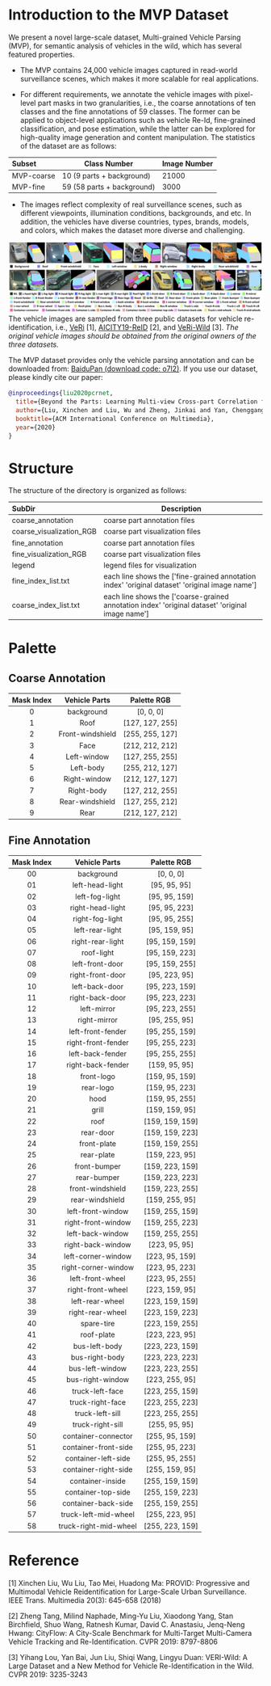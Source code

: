 # Introduction to the MVP Dataset

We present a novel large-scale dataset, Multi-grained Vehicle Parsing (MVP), for semantic analysis of vehicles in the wild, which has several featured properties.

* The MVP contains 24,000 vehicle images captured in read-world surveillance scenes, which makes it more scalable for real applications.

* For different requirements, we annotate the vehicle images with pixel-level part masks in two granularities, i.e., the coarse annotations of ten classes and the fine annotations of 59 classes.
The former can be applied to object-level applications such as vehicle Re-Id, fine-grained classification, and pose estimation, while the latter can be explored for high-quality image generation and content manipulation.
The statistics of the dataset are as follows:

| Subset     | Class Number  |  Image Number  |
| :--------  | -----         | ----           |
| MVP-coarse | 10 (9 parts + background)            |   21000        |
| MVP-fine   | 59 (58 parts + background)           |   3000         |

* The images reflect complexity of real surveillance scenes, such as different viewpoints, illumination conditions, backgrounds, and etc.
In addition, the vehicles have diverse countries, types, brands, models, and colors, which makes the dataset more diverse and challenging.

![Image](./images/MVP_dataset.jpg)
The vehicle images are sampled from three public datasets for vehicle re-identification, 
i.e., [VeRi](https://vehiclereid.github.io/VeRi/) [1], 
[AICITY19-ReID](https://www.aicitychallenge.org/) [2], and 
[VeRi-Wild](https://github.com/PKU-IMRE/VERI-Wild) [3].
_The original vehicle images should be obtained from the original owners of the three datasets._

The MVP dataset provides only the vehicle parsing annotation and can be downloaded from: [BaiduPan (download code: o7l2)](https://pan.baidu.com/s/1T_dWJ0UwV47HZyf4ht_5Nw).
If you use our dataset, please kindly cite our paper:
```BibTeX
@inproceedings{liu2020pcrnet,
  title={Beyond the Parts: Learning Multi-view Cross-part Correlation for Vehicle Re-identification},
  author={Liu, Xinchen and Liu, Wu and Zheng, Jinkai and Yan, Chenggang and Mei, Tao},
  booktitle={ACM International Conference on Multimedia},
  year={2020}
}
```

# Structure
The structure of the directory is organized as follows:

| SubDir                    | Description  |
| :--------                 | -----        |
| coarse_annotation         | coarse part annotation files            |
| coarse_visualization_RGB  | coarse part visualization files         |
| fine_annotation           | coarse part annotation files            |
| fine_visualization_RGB    | coarse part visualization files         |
| legend                    | legend files for visualization          |
| fine_index_list.txt       | each line shows the ['fine-grained annotation index' 'original dataset' 'original image name']|
| coarse_index_list.txt     | each line shows the ['coarse-grained annotation index' 'original dataset' 'original image name']|

# Palette

## Coarse Annotation

|Mask Index|Vehicle Parts| Palette RGB|
|:--------:|:-----------:|:----------:|
|0 | background|[0, 0, 0]|
|1 | Roof | [127, 127, 255]|
|2 | Front-windshield |[255, 255, 127]|
|3 | Face | [212, 212, 212]|
|4 | Left-window | [127, 255, 255]|
|5 | Left-body | [255, 212, 127]|
|6 | Right-window | [212, 127, 127]|
|7 | Right-body | [127, 212, 255]|
|8 | Rear-windshield | [127, 255, 212]|
|9 | Rear | [212, 127, 212]|


## Fine Annotation

|Mask Index|Vehicle Parts|Palette RGB|
|:--------:|:-----------:|:---------:|
|00|background|[0, 0, 0]|
|01|left-head-light|[95, 95, 95]
|02|left-fog-light|[95, 95, 159]
|03|right-head-light|[95, 95, 223]
|04|right-fog-light|[95, 95, 255]
|05|left-rear-light|[95, 159, 95]
|06|right-rear-light|[95, 159, 159]
|07|roof-light|[95, 159, 223]
|08|left-front-door|[95, 159, 255]
|09|right-front-door|[95, 223, 95]
|10|left-back-door|[95, 223, 159]
|11|right-back-door|[95, 223, 223]
|12|left-mirror|[95, 223, 255]
|13|right-mirror|[95, 255, 95]
|14|left-front-fender|[95, 255, 159]
|15|right-front-fender|[95, 255, 223]
|16|left-back-fender|[95, 255, 255]
|17|right-back-fender|[159, 95, 95]
|18|front-logo|[159, 95, 159]
|19|rear-logo|[159, 95, 223]
|20|hood|[159, 95, 255]
|21|grill|[159, 159, 95]
|22|roof|[159, 159, 159]
|23|rear-door|[159, 159, 223]
|24|front-plate|[159, 159, 255]
|25|rear-plate|[159, 223, 95]
|26|front-bumper|[159, 223, 159]
|27|rear-bumper|[159, 223, 223]
|28|front-windshield|[159, 223, 255]
|29|rear-windshield|[159, 255, 95]
|30|left-front-window|[159, 255, 159]
|31|right-front-window|[159, 255, 223]
|32|left-back-window|[159, 255, 255]
|33|right-back-window|[223, 95, 95]
|34|left-corner-window|[223, 95, 159]
|35|right-corner-window|[223, 95, 223]
|36|left-front-wheel|[223, 95, 255]
|37|right-front-wheel|[223, 159, 95]
|38|left-rear-wheel|[223, 159, 159]
|39|right-rear-wheel|[223, 159, 223]
|40|spare-tire|[223, 159, 255]
|41|roof-plate|[223, 223, 95]
|42|bus-left-body|[223, 223, 159]
|43|bus-right-body|[223, 223, 223]
|44|bus-left-window|[223, 223, 255]
|45|bus-right-window|[223, 255, 95]
|46|truck-left-face|[223, 255, 159]
|47|truck-right-face|[223, 255, 223]
|48|truck-left-sill|[223, 255, 255]
|49|truck-right-sill|[255, 95, 95]
|50|container-connector|[255, 95, 159]
|51|container-front-side|[255, 95, 223]
|52|container-left-side|[255, 95, 255]
|53|container-right-side|[255, 159, 95]
|54|container-inside|[255, 159, 159]
|55|container-top-side|[255, 159, 223]
|56|container-back-side|[255, 159, 255]
|57|truck-left-mid-wheel|[255, 223, 95]
|58|truck-right-mid-wheel|[255, 223, 159]

# Reference
[1] Xinchen Liu, Wu Liu, Tao Mei, Huadong Ma: PROVID: Progressive and Multimodal Vehicle Reidentification for Large-Scale Urban Surveillance. IEEE Trans. Multimedia 20(3): 645-658 (2018)

[2] Zheng Tang, Milind Naphade, Ming-Yu Liu, Xiaodong Yang, Stan Birchfield, Shuo Wang, Ratnesh Kumar, David C. Anastasiu, Jenq-Neng Hwang: CityFlow: A City-Scale Benchmark for Multi-Target Multi-Camera Vehicle Tracking and Re-Identification. CVPR 2019: 8797-8806

[3] Yihang Lou, Yan Bai, Jun Liu, Shiqi Wang, Lingyu Duan: VERI-Wild: A Large Dataset and a New Method for Vehicle Re-Identification in the Wild. CVPR 2019: 3235-3243
